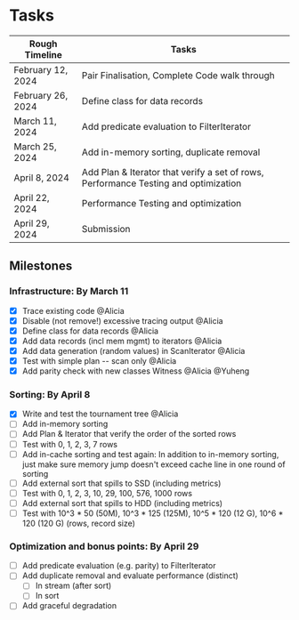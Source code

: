 # Tasks

Rough Timeline   | Tasks
----------------|----------------------------------------
February 12, 2024 | Pair Finalisation, Complete Code walk through
February 26, 2024 | Define class for data records
March 11, 2024    | Add predicate evaluation to FilterIterator
March 25, 2024    | Add in-memory sorting, duplicate removal
April 8, 2024     | Add Plan & Iterator that verify a set of rows, Performance Testing and optimization
April 22, 2024    | Performance Testing and optimization
April 29, 2024    | Submission


## Milestones

### Infrastructure: By March 11

- [x] Trace existing code @Alicia
- [x] Disable (not remove!) excessive tracing output @Alicia
- [x] Define class for data records @Alicia
- [x] Add data records (incl mem mgmt) to iterators @Alicia
- [x] Add data generation (random values) in ScanIterator @Alicia
- [x] Test with simple plan -- scan only @Alicia
- [x] Add parity check with new classes Witness @Alicia @Yuheng

### Sorting: By April 8

- [x] Write and test the tournament tree @Alicia
- [ ] Add in-memory sorting
- [ ] Add Plan & Iterator that verify the order of the sorted rows
- [ ] Test with 0, 1, 2, 3, 7 rows
- [ ] Add in-cache sorting and test again: In addition to in-memory sorting, just make sure memory jump doesn't exceed cache line in one round of sorting
- [ ] Add external sort that spills to SSD (including metrics)
- [ ] Test with 0, 1, 2, 3, 10, 29, 100, 576, 1000 rows
- [ ] Add external sort that spills to HDD (including metrics)
- [ ] Test with 10^3 * 50 (50M), 10^3 * 125 (125M), 10^5 * 120 (12 G), 10^6 * 120 (120 G) (rows, record size)

### Optimization and bonus points: By April 29

- [ ] Add predicate evaluation (e.g. parity) to FilterIterator
- [ ] Add duplicate removal and evaluate performance (distinct)
  - [ ] In stream (after sort)
  - [ ] In sort
- [ ] Add graceful degradation